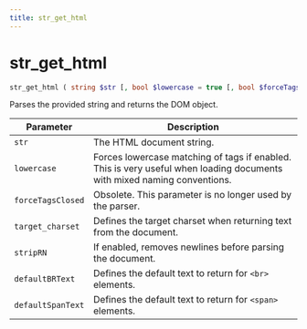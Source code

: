 ```yaml
---
title: str_get_html
---
```


# str_get_html

```php
str_get_html ( string $str [, bool $lowercase = true [, bool $forceTagsClosed = true [, string $target_charset = DEFAULT_TARGET_CHARSET [, bool $stripRN = true [, string $defaultBRText = DEFAULT_BR_TEXT [, string $defaultSpanText = DEFAULT_SPAN_TEXT ]]]]]] )
```

Parses the provided string and returns the DOM object.

| Parameter         | Description
| ---------         | -----------
| `str`             | The HTML document string.
| `lowercase`       | Forces lowercase matching of tags if enabled. This is very useful when loading documents with mixed naming conventions.
| `forceTagsClosed` | Obsolete. This parameter is no longer used by the parser.
| `target_charset`  | Defines the target charset when returning text from the document.
| `stripRN`         | If enabled, removes newlines before parsing the document.
| `defaultBRText`   | Defines the default text to return for `<br>` elements.
| `defaultSpanText` | Defines the default text to return for `<span>` elements.
